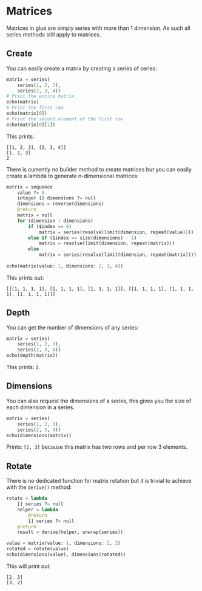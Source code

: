 # Matrices

Matrices in glue are simply series with more than 1 dimension. As such all series methods still apply to matrices.

## Create

You can easily create a matrix by creating a series of series:

```python
matrix = series(
	series(1, 2, 3),
	series(2, 3, 4))
# Print the entire matrix
echo(matrix)
# Print the first row
echo(matrix[0])
# Print the second element of the first row
echo(matrix[0][1])
```

This prints:

```
[[1, 2, 3], [2, 3, 4]]
[1, 2, 3]
2
```

There is currently no builder method to create matrices but you can easily create a lambda to generate n-dimensional matrices:

```python
matrix = sequence
	value ?= 0
	integer [] dimensions ?= null
	dimensions = reverse(dimensions)
	@return
	matrix = null
	for (dimension : dimensions)
		if ($index == 0)
			matrix = series(resolve(limit(dimension, repeat(value))))
		else if ($index == size(dimensions) - 1)
			matrix = resolve(limit(dimension, repeat(matrix)))
		else
			matrix = series(resolve(limit(dimension, repeat(matrix))))
			
echo(matrix(value: 1, dimensions: 2, 3, 4))
```

This prints out:

```
[[[1, 1, 1, 1], [1, 1, 1, 1], [1, 1, 1, 1]], [[1, 1, 1, 1], [1, 1, 1, 1], [1, 1, 1, 1]]]
```

## Depth

You can get the number of dimensions of any series:

```python
matrix = series(
	series(1, 2, 3),
	series(2, 3, 4))
echo(depth(matrix))
```

This prints: `2`.

## Dimensions

You can also request the dimensions of a series, this gives you the size of each dimension in a series.

```python
matrix = series(
	series(1, 2, 3),
	series(2, 3, 4))
echo(dimensions(matrix))
```

Prints: ``[2, 3]`` because this matrix has two rows and per row 3 elements.

## Rotate

There is no dedicated function for matrix rotation but it is trivial to achieve with the ``derive()`` method:

```python
rotate = lambda
	[] series ?= null
	helper = lambda
		@return
		[] series ?= null
	@return
	result = derive(helper, unwrap(series))

value = matrix(value: 1, dimensions: 2, 3)
rotated = rotate(value)
echo(dimensions(value), dimensions(rotated))
```

This will print out:

```
[2, 3]
[3, 2]
```
